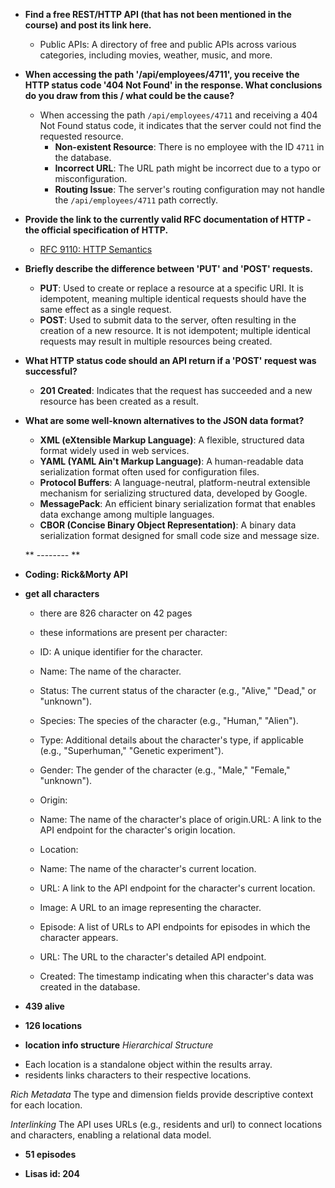 * **Find a free REST/HTTP API (that has not been mentioned in the course) and post its link here.**
  - Public APIs: A directory of free and public APIs across various categories, including movies, weather, music, and more.

* **When accessing the path '/api/employees/4711', you receive the HTTP status code '404 Not Found' in the response. What conclusions do you draw from this / what could be the cause?**
  - When accessing the path `/api/employees/4711` and receiving a 404 Not Found status code, it indicates that the server could not find the requested resource.
    - **Non-existent Resource**: There is no employee with the ID `4711` in the database.
    - **Incorrect URL**: The URL path might be incorrect due to a typo or misconfiguration.
    - **Routing Issue**: The server's routing configuration may not handle the `/api/employees/4711` path correctly.

* **Provide the link to the currently valid RFC documentation of HTTP - the official specification of HTTP.**
  - [RFC 9110: HTTP Semantics](https://www.rfc-editor.org/rfc/rfc9110.html)

* **Briefly describe the difference between 'PUT' and 'POST' requests.**
  - **PUT**: Used to create or replace a resource at a specific URI. It is idempotent, meaning multiple identical requests should have the same effect as a single request.
  - **POST**: Used to submit data to the server, often resulting in the creation of a new resource. It is not idempotent; multiple identical requests may result in multiple resources being created.

* **What HTTP status code should an API return if a 'POST' request was successful?**
  - **201 Created**: Indicates that the request has succeeded and a new resource has been created as a result.

* **What are some well-known alternatives to the JSON data format?**
  - **XML (eXtensible Markup Language)**: A flexible, structured data format widely used in web services.
  - **YAML (YAML Ain't Markup Language)**: A human-readable data serialization format often used for configuration files.
  - **Protocol Buffers**: A language-neutral, platform-neutral extensible mechanism for serializing structured data, developed by Google.
  - **MessagePack**: An efficient binary serialization format that enables data exchange among multiple languages.
  - **CBOR (Concise Binary Object Representation)**: A binary data serialization format designed for small code size and message size.
 
  ** -------- **
 
* **Coding: Rick&Morty API**
* **get all characters**
  - there are 826 character on 42 pages
    
  - these informations are present per character:
  - ID: A unique identifier for the character.
  - Name: The name of the character.
  - Status: The current status of the character (e.g., "Alive," "Dead," or "unknown").
  - Species: The species of the character (e.g., "Human," "Alien").
  - Type: Additional details about the character's type, if applicable (e.g., "Superhuman," "Genetic experiment").
  - Gender: The gender of the character (e.g., "Male," "Female," "unknown").
  - Origin:
  - Name: The name of the character's place of origin.URL: A link to the API endpoint for the character's origin location.
  - Location:
  - Name: The name of the character's current location.
  - URL: A link to the API endpoint for the character's current location.
  - Image: A URL to an image representing the character.
  - Episode: A list of URLs to API endpoints for episodes in which the character appears.
  - URL: The URL to the character's detailed API endpoint.
  - Created: The timestamp indicating when this character's data was created in the database.
    
* **439 alive**
  
* **126 locations**
  
* **location info structure**
*Hierarchical Structure*
- Each location is a standalone object within the results array.
- residents links characters to their respective locations.
  
*Rich Metadata*
The type and dimension fields provide descriptive context for each location.

*Interlinking*
The API uses URLs (e.g., residents and url) to connect locations and characters, enabling a relational data model.

* **51 episodes**
  
* **Lisas id: 204**



